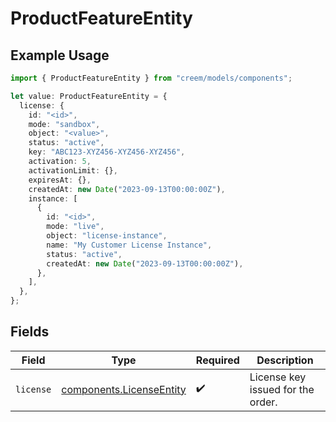# ProductFeatureEntity

## Example Usage

```typescript
import { ProductFeatureEntity } from "creem/models/components";

let value: ProductFeatureEntity = {
  license: {
    id: "<id>",
    mode: "sandbox",
    object: "<value>",
    status: "active",
    key: "ABC123-XYZ456-XYZ456-XYZ456",
    activation: 5,
    activationLimit: {},
    expiresAt: {},
    createdAt: new Date("2023-09-13T00:00:00Z"),
    instance: [
      {
        id: "<id>",
        mode: "live",
        object: "license-instance",
        name: "My Customer License Instance",
        status: "active",
        createdAt: new Date("2023-09-13T00:00:00Z"),
      },
    ],
  },
};
```

## Fields

| Field                                                                | Type                                                                 | Required                                                             | Description                                                          |
| -------------------------------------------------------------------- | -------------------------------------------------------------------- | -------------------------------------------------------------------- | -------------------------------------------------------------------- |
| `license`                                                            | [components.LicenseEntity](../../models/components/licenseentity.md) | :heavy_check_mark:                                                   | License key issued for the order.                                    |